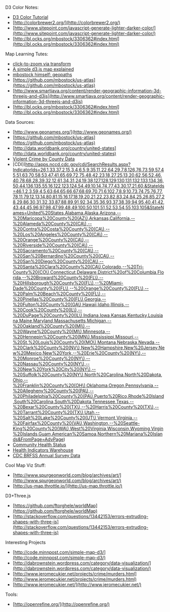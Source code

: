 D3 Color Notes:

* [D3 Color Tutorial](http://www.schneidy.com/Tutorials/ColorTutorial.html)
* [http://colorbrewer2.org/](http://colorbrewer2.org/)
* [http://www.sitepoint.com/javascript-generate-lighter-darker-color/](http://www.sitepoint.com/javascript-generate-lighter-darker-color/)
* [http://bl.ocks.org/mbostock/3306362#index.html](http://bl.ocks.org/mbostock/3306362#index.html)

Map Learning Tutes:

* [click-to-zoom via transform](http://bl.ocks.org/mbostock/2206590)
* [A simple d3.js map explained](http://www.d3noob.org/2013/03/a-simple-d3js-map-explained.html)
* [mbostock himself: geopaths](https://github.com/mbostock/d3/wiki/Geo-Paths)
* [https://github.com/mbostock/us-atlas](https://github.com/mbostock/us-atlas)
* [http://www.smartjava.org/content/render-geographic-information-3d-threejs-and-d3js](http://www.smartjava.org/content/render-geographic-information-3d-threejs-and-d3js)
* [http://bl.ocks.org/mbostock/3306362#index.html](http://bl.ocks.org/mbostock/3306362#index.html)


Data Sources:

* [http://www.geonames.org/](http://www.geonames.org/)
* [https://github.com/mbostock/us-atlas](https://github.com/mbostock/us-atlas)
* [http://data.worldbank.org/country/united-states](http://data.worldbank.org/country/united-states)
* [Violent Crime by County Data](http://wisqars.cdc.gov:8080/cdcMapFramework/mapModuleInterface.jsp)
* [CDI](http://apps.nccd.cdc.gov/cdi/SearchResults.aspx?IndicatorIds=26,1,33,37,2,15,3,4,6,5,9,35,11,22,64,29,7,8,126,76,73,59,57,45,51,63,70,58,53,47,41,65,69,72,75,48,42,23,18,27,25,13,20,62,56,52,46,40,78,68,28,39,32,12,61,34,31,24,19,38,127,128,129,130,131,132,133,134,36,50,44,136,135,55,16,122,123,124,54,49,10,14,74,77,43,30,17,21,60,&StateIds=46,1,2,3,59,4,5,63,64,65,66,67,68,69,70,71,6,102,7,8,9,10,73,74,75,76,77,78,11,79,12,13,14,80,81,15,16,17,18,19,20,21,22,23,82,83,24,84,25,26,85,27,28,29,86,30,31,32,33,87,88,89,91,92,34,35,36,93,37,38,39,94,95,40,41,42,43,44,45,96,97,98,47,99,48,49,100,50,101,51,52,53,54,55,103,105&StateNames=United%20States,Alabama,Alaska,Arizona,--%20Maricopa%20County%20(AZ\),Arkansas,California,--%20Alameda%20County%20(CA\),--%20Contra%20Costa%20County%20(CA\),--%20Los%20Angeles%20County%20(CA\),--%20Orange%20County%20(CA\),--%20Riverside%20County%20(CA\),--%20Sacramento%20County%20(CA\),--%20San%20Bernardino%20County%20(CA\),--%20San%20Diego%20County%20(CA\),--%20Santa%20Clara%20County%20(CA\),Colorado,--%20Tri-County%20(CO\),Connecticut,Delaware,District%20of%20Columbia,Florida,--%20Broward%20County%20(FL\),--%20Hillsborough%20County%20(FL\),--%20Miami-Dade%20County%20(FL\),--%20Orange%20County%20(FL\),--%20Palm%20Beach%20County%20(FL\),--%20Pinellas%20County%20(FL\),Georgia,--%20Fulton%20County%20(GA\),Hawaii,Idaho,Illinois,--%20Cook%20County%20(IL\),--%20DuPage%20County%20(IL\),Indiana,Iowa,Kansas,Kentucky,Louisiana,Maine,Maryland,Massachusetts,Michigan,--%20Oakland%20County%20(MI\),--%20Wayne%20County%20(MI\),Minnesota,--%20Hennepin%20County%20(MN\),Mississippi,Missouri,--%20St.%20Louis%20County%20(MO\),Montana,Nebraska,Nevada,--%20Clark%20County%20(NV\),New%20Hampshire,New%20Jersey,New%20Mexico,New%20York,--%20Erie%20County%20(NY\),--%20Monroe%20County%20(NY\),--%20Nassau%20County%20(NY\),--%20New%20York%20City%20(NY\),--%20Suffolk%20County%20(NY\),North%20Carolina,North%20Dakota,Ohio,--%20Franklin%20County%20(OH\),Oklahoma,Oregon,Pennsylvania,--%20Allegheny%20County%20(PA\),--%20Philadelphia%20County%20(PA\),Puerto%20Rico,Rhode%20Island,South%20Carolina,South%20Dakota,Tennessee,Texas,--%20Bexar%20County%20(TX\),--%20Harris%20County%20(TX\),--%20Tarrant%20County%20(TX\),Utah,--%20Salt%20Lake%20County%20(UT\),Vermont,Virginia,--%20Fairfax%20County%20(VA\),Washington,--%20Seattle-King%20County%20(WA\),West%20Virginia,Wisconsin,Wyoming,Virgin%20Islands,Guam,American%20Samoa,Northern%20Mariana%20Islands&FromPage=AdvPage)
* [Community Health Status](http://hub.healthdata.gov/dataset/community-health-status-indicators/resource/9a725e8e-5883-4341-9c28-bb8709f8a893)
* [Health Indicators Warehouse](http://www.healthindicators.gov/Indicators/Selection)
* [CDC BRFSS Annual Survey Data](http://www.cdc.gov/brfss/annual_data/annual_data.htm)

Cool Map Viz Stuff:

* [http://www.spurgeonworld.com/blog/archives/art/](http://www.spurgeonworld.com/blog/archives/art/)
* [http://us-map.throttle.io/](http://us-map.throttle.io/)

D3+Three.js

* [https://github.com/ftorghele/worldMap](https://github.com/ftorghele/worldMap)
* [http://stackoverflow.com/questions/13442153/errors-extruding-shapes-with-three-js](http://stackoverflow.com/questions/13442153/errors-extruding-shapes-with-three-js)

Interesting Projects

* [http://code.minnpost.com/simple-map-d3/](http://code.minnpost.com/simple-map-d3/)
* [http://dabrownstein.wordpress.com/category/data-visualization/](http://dabrownstein.wordpress.com/category/data-visualization/)
* [http://www.jeromecukier.net/projects/crime/murders.html](http://www.jeromecukier.net/projects/crime/murders.html)
* [http://www.jeromecukier.net/](http://www.jeromecukier.net/)

Tools:  

* [http://openrefine.org/](http://openrefine.org/)

